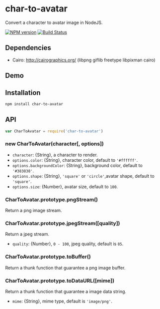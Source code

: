 char-to-avatar
====
Convert a character to avatar image in NodeJS.

[![NPM version][npm-image]][npm-url]
[![Build Status][travis-image]][travis-url]

## Dependencies

- Cairo: http://cairographics.org/ (libpng giflib freetype libpixman cairo)

## Demo

## Installation

```bash
npm install char-to-avatar
```

## API

```js
var CharToAvatar = require('char-to-avatar')
```

### new CharToAvatar(character[, options])

- `character`: {String}, a character to render.
- `options.color`: {String}, character color, default to `'#ffffff'`.
- `options.backgroundColor`: {String}, background color, default to `'#383838'`.
- `options.shape`: {String}, `'square'` or `'circle'`,avatar shape, default to `'square'`.
- `options.size`: {Number}, avatar size, default to `100`.

### CharToAvatar.prototype.pngStream()

Return a png image stream.

### CharToAvatar.prototype.jpegStream([quality])

Return a jpeg stream.

- `quality`: {Number}, `0 - 100`, jpeg quality, default is `85`.

### CharToAvatar.prototype.toBuffer()

Return a thunk function that guarantee a png image buffer.

### CharToAvatar.prototype.toDataURL([mime])

Return a thunk function that guarantee a image data string.

- `mime`: {String}, mime type, default is `'image/png'`.

[npm-url]: https://npmjs.org/package/char-to-avatar
[npm-image]: http://img.shields.io/npm/v/char-to-avatar.svg

[travis-url]: https://travis-ci.org/teambition/char-to-avatar
[travis-image]: http://img.shields.io/travis/teambition/char-to-avatar.svg
